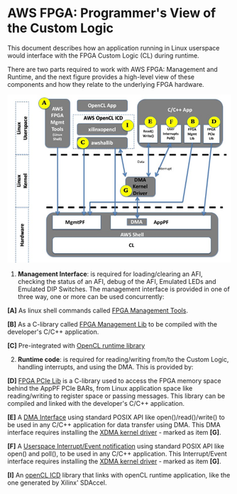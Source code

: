 # AWS FPGA: Programmer's View of the Custom Logic

This document describes how an application running in Linux userspace would interface with the FPGA Custom Logic (CL) during runtime.

There are two parts required to work with AWS FPGA: Management and Runtime, and the next figure provides a high-level view of these components and how they relate to the underlying FPGA hardware.

![alt tag](./images/AWS_FPGA_Software_Overview.jpg)

1. **Management Interface**: is required for loading/clearing an AFI, checking the status of an AFI, debug of the AFI, Emulated LEDs and Emulated DIP Switches. The management interface is provided in one of three way, one or more can be used concurrently:

  **\[A\]** As linux shell commands called [FPGA Management Tools](../../sdk/userspace/fpga_mgmt_tools/README.md).
  
  **\[B\]** As a C-library called [FPGA Management Lib](../../sdk/userspace/fpga_libs/fpga_mgmt/) to be compiled with the developer's C/C++ application.
  
  **\[C\]** Pre-integrated with [OpenCL runtime library](../../SDAccel)
  
2. **Runtime code**: is required for reading/writing from/to the Custom Logic, handling interrupts, and using the DMA. This is provided by:
  
  **\[D\]** [FPGA PCIe Lib](../../sdk/userspace/fpga_libs/fpga_pci/) is a C-library used to access the FPGA memory space behind the AppPF PCIe BARs, from Linux application space like reading/writing to register space or passing messages. This library can be compiled and linked with the developer's C/C++ application.
  
  **\[E\]** A [DMA Interface](../../sdk/linux_kernel_drivers/xdma/README.md) using standard POSIX API like open()/read()/write() to be used in any C/C++ application for data transfer using DMA. This DMA interface requires installing the [XDMA kernel driver](../../sdk/linux_kernel_drivers/xdma/xdma_install.md) - marked as item **\[G\]**.
  
  **\[F\]** A [Userspace Interrupt/Event notification](../../sdk/linux_kernel_drivers/xdma/user_defined_interrupts_README.md) using standard POSIX API like open() and poll(), to be used in any C/C++ application. This Interrupt/Event interface requires installing the [XDMA kernel driver](../../sdk/linux_kernel_drivers/xdma/xdma_install.md) - marked as item **\[G\]**.
  
  **\[I\]** An [openCL ICD](https://wikipedia.org/wiki/OpenCL#Implementations) library that links with openCL runtime application, like the one generated by Xilinx' SDAccel. 
  


